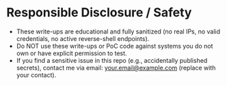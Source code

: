 # Responsible Disclosure / Safety

- These write-ups are educational and fully sanitized (no real IPs, no valid credentials, no active reverse-shell endpoints).
- Do NOT use these write-ups or PoC code against systems you do not own or have explicit permission to test.
- If you find a sensitive issue in this repo (e.g., accidentally published secrets), contact me via email: your.email@example.com (replace with your contact).

